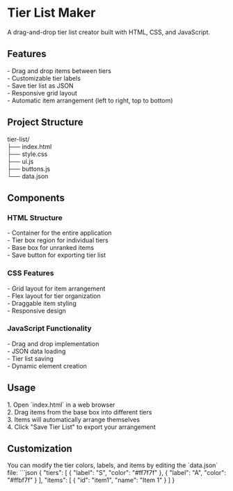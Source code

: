 <h1>Tier List Maker</h1>
A drag-and-drop tier list creator built with HTML, CSS, and JavaScript.

<h2>Features</h2>
- Drag and drop items between tiers <br />
- Customizable tier labels<br />
- Save tier list as JSON<br />
- Responsive grid layout<br />
- Automatic item arrangement (left to right, top to bottom)

<h2>Project Structure</h2>
tier-list/<br />
├── index.html<br />
├── style.css<br />
├── ui.js<br />
├── buttons.js<br />
└── data.json

<h2>Components</h2>
<h3>HTML Structure</h3>
- Container for the entire application<br />
- Tier box region for individual tiers<br />
- Base box for unranked items<br />
- Save button for exporting tier list

<h3>CSS Features</h3>
- Grid layout for item arrangement<br />
- Flex layout for tier organization<br />
- Draggable item styling<br />
- Responsive design

<h3>JavaScript Functionality</h3>
- Drag and drop implementation<br />
- JSON data loading<br />
- Tier list saving<br />
- Dynamic element creation

<h2>Usage</h2>
1. Open `index.html` in a web browser<br />
2. Drag items from the base box into different tiers<br />
3. Items will automatically arrange themselves<br />
4. Click "Save Tier List" to export your arrangement

<h2>Customization</h2>
You can modify the tier colors, labels, and items by editing the `data.json` file:
```json
{
  "tiers": [
    {
      "label": "S",
      "color": "#ff7f7f"
    },
    {
      "label": "A",
      "color": "#ffbf7f"
    }
  ],
  "items": [
    {
      "id": "item1",
      "name": "Item 1"
    }
  ]
}
